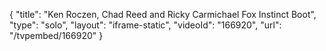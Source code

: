 {
    "title": "Ken Roczen, Chad Reed and Ricky Carmichael Fox Instinct Boot",
    "type": "solo",
    "layout": "iframe-static",
    "videoId": "166920",
    "url": "\/tvpembed\/166920"
}